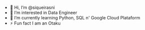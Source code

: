 - 👋 Hi, I’m @siqueirasni
- 👀 I’m interested in Data Engineer
- 🌱 I’m currently learning Python, SQL n' Google Cloud Plataform
- ⚡ Fun fact I am an Otaku


<!---
siqueirasni/siqueirasni is a ✨ special ✨ repository because its `README.md` (this file) appears on your GitHub profile.
You can click the Preview link to take a look at your changes.
--->
